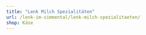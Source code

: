 ```yaml
---
title: "Lenk Milch Spezialitäten"
url: /lenk-im-simmental/lenk-milch-spezialitaeten/
shop: Käse
---
```

